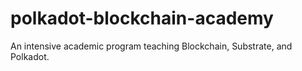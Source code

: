 # polkadot-blockchain-academy
An intensive academic program teaching Blockchain, Substrate, and Polkadot.
